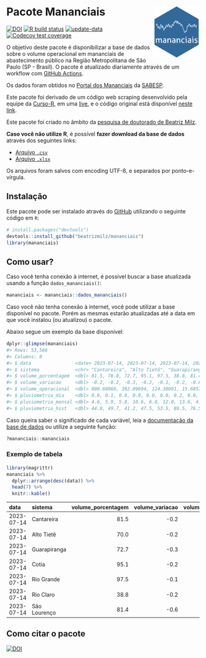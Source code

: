 
<!-- README.md is generated from README.Rmd. Please edit that file -->

# Pacote Mananciais <img src="man/figures/hexlogo.png" align="right" width = "120px"/>

<!-- badges: start -->

[![DOI](https://zenodo.org/badge/DOI/10.5281/zenodo.4733056.svg)](https://doi.org/10.5281/zenodo.4733056)
[![R build
status](https://github.com/beatrizmilz/mananciais/workflows/R-CMD-check/badge.svg)](https://github.com/beatrizmilz/mananciais/actions)
[![update-data](https://github.com/beatrizmilz/mananciais/actions/workflows/2-update_data.yaml/badge.svg)](https://github.com/beatrizmilz/mananciais/actions/workflows/2-update_data.yaml)
[![Codecov test
coverage](https://codecov.io/gh/beatrizmilz/mananciais/branch/master/graph/badge.svg)](https://codecov.io/gh/beatrizmilz/mananciais?branch=master)
<!-- badges: end -->

O objetivo deste pacote é disponibilizar a base de dados sobre o volume
operacional em mananciais de abastecimento público na Região
Metropolitana de São Paulo (SP - Brasil). O pacote é atualizado
diariamente através de um workflow com [GitHub
Actions](https://github.com/beatrizmilz/mananciais/actions).

Os dados foram obtidos no [Portal dos
Mananciais](http://mananciais.sabesp.com.br/Situacao) da
[SABESP](http://site.sabesp.com.br/site/Default.aspx).

Este pacote foi derivado de um código web scraping desenvolvido pela
equipe da [Curso-R](https://www.curso-r.com/), em uma
[live](https://youtu.be/jvZIxrMmOcQ), e o código original está
disponível [neste
link](https://github.com/curso-r/lives/blob/master/drafts/20200730_scraper_sabesp.R).

Este pacote foi criado no âmbito da [pesquisa de doutorado de Beatriz
Milz](https://beatrizmilz.github.io/tese/).

**Caso você não utilize R**, é possível **fazer download da base de
dados** através dos seguintes links:

- [Arquivo
  `.csv`](https://github.com/beatrizmilz/mananciais/raw/master/inst/extdata/mananciais.csv)
- [Arquivo
  `.xlsx`](https://github.com/beatrizmilz/mananciais/blob/master/inst/extdata/mananciais.xlsx?raw=true)

Os arquivos foram salvos com encoding UTF-8, e separados por
ponto-e-vírgula.

## Instalação

Este pacote pode ser instalado através do [GitHub](https://github.com/)
utilizando o seguinte código em `R`:

``` r
# install.packages("devtools")
devtools::install_github("beatrizmilz/mananciais")
library(mananciais)
```

## Como usar?

Caso você tenha conexão à internet, é possível buscar a base atualizada
usando a função `dados_mananciais()`:

``` r
mananciais <- mananciais::dados_mananciais() 
```

Caso você não tenha conexão à internet, você pode utilizar a base
disponível no pacote. Porém as mesmas estarão atualizadas até a data em
que você instalou (ou atualizou) o pacote.

Abaixo segue um exemplo da base disponível:

``` r
dplyr::glimpse(mananciais)
#> Rows: 53,566
#> Columns: 8
#> $ data                <date> 2023-07-14, 2023-07-14, 2023-07-14, 2023-07-14, 2…
#> $ sistema             <chr> "Cantareira", "Alto Tietê", "Guarapiranga", "Cotia…
#> $ volume_porcentagem  <dbl> 81.5, 70.0, 72.7, 95.1, 97.5, 38.8, 81.4, 81.7, 70…
#> $ volume_variacao     <dbl> -0.2, -0.2, -0.3, -0.2, -0.1, -0.2, -0.6, -0.2, -0…
#> $ volume_operacional  <dbl> 800.68068, 392.09694, 124.38091, 15.68572, 109.342…
#> $ pluviometria_dia    <dbl> 0.0, 0.1, 0.0, 0.0, 0.0, 0.0, 0.2, 0.0, 0.0, 0.0, …
#> $ pluviometria_mensal <dbl> 4.6, 5.9, 5.8, 10.6, 6.0, 12.0, 13.6, 4.6, 5.8, 5.…
#> $ pluviometria_hist   <dbl> 44.0, 49.7, 41.2, 47.5, 53.5, 89.5, 76.5, 44.0, 49…
```

Caso queira saber o significado de cada variável, leia a [documentação
da base de
dados](https://beatrizmilz.github.io/mananciais/reference/mananciais.html)
ou utilize a seguinte função:

``` r
?mananciais::mananciais
```

### Exemplo de tabela

``` r
library(magrittr)
mananciais %>% 
  dplyr::arrange(desc(data)) %>% 
  head(7) %>%
  knitr::kable()
```

| data       | sistema      | volume_porcentagem | volume_variacao | volume_operacional | pluviometria_dia | pluviometria_mensal | pluviometria_hist |
|:-----------|:-------------|-------------------:|----------------:|-------------------:|-----------------:|--------------------:|------------------:|
| 2023-07-14 | Cantareira   |               81.5 |            -0.2 |          800.68068 |              0.0 |                 4.6 |              44.0 |
| 2023-07-14 | Alto Tietê   |               70.0 |            -0.2 |          392.09694 |              0.1 |                 5.9 |              49.7 |
| 2023-07-14 | Guarapiranga |               72.7 |            -0.3 |          124.38091 |              0.0 |                 5.8 |              41.2 |
| 2023-07-14 | Cotia        |               95.1 |            -0.2 |           15.68572 |              0.0 |                10.6 |              47.5 |
| 2023-07-14 | Rio Grande   |               97.5 |            -0.1 |          109.34277 |              0.0 |                 6.0 |              53.5 |
| 2023-07-14 | Rio Claro    |               38.8 |            -0.2 |            5.30598 |              0.0 |                12.0 |              89.5 |
| 2023-07-14 | São Lourenço |               81.4 |            -0.6 |           72.29796 |              0.2 |                13.6 |              76.5 |

## Como citar o pacote

[![DOI](https://zenodo.org/badge/DOI/10.5281/zenodo.4733056.svg)](https://doi.org/10.5281/zenodo.4733056)
